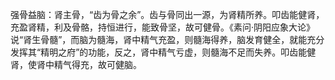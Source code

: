 强骨益脑：肾主骨，“齿为骨之余”。齿与骨同出一源，为肾精所养。叩齿能健肾，充盈肾精，利及骨骼，持恒进行，能致骨坚，故可健骨。《素问·阴阳应象大论》说“肾生骨髓”，而脑为髓海，肾中精气充盈，则髓海得养，脑发育健全，就能充分发挥其“精明之府”的功能，反之，肾中精气亏虚，则髓海不足而失养。叩齿能健肾，使肾中精气得充，故可健脑。
